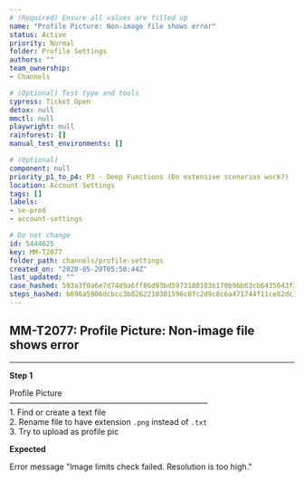 ```yaml
---
# (Required) Ensure all values are filled up
name: "Profile Picture: Non-image file shows error"
status: Active
priority: Normal
folder: Profile Settings
authors: ""
team_ownership: 
- Channels

# (Optional) Test type and tools
cypress: Ticket Open
detox: null
mmctl: null
playwright: null
rainforest: []
manual_test_environments: []

# (Optional)
component: null
priority_p1_to_p4: P3 - Deep Functions (Do extensive scenarios work?)
location: Account Settings
tags: []
labels: 
- se-prod
- account-settings

# Do not change
id: 5444625
key: MM-T2077
folder_path: channels/profile-settings
created_on: "2020-05-20T05:50:44Z"
last_updated: ""
case_hashed: 593a3f0a6e7d74d9a6ff86d93bd5973180103b170b96b63cb6435043f3ba54802e64b94122ac00a639078abae714ce57
steps_hashed: b696a5906dcbcc3b8262210301596c8fc2d9c8c6a471744f11ce82dc13c4a03107554aea16372b8484e933c7221e9831
---
```


## MM-T2077: Profile Picture: Non-image file shows error

---

**Step 1**

Profile Picture\
—————————————————————————\
1\. Find or create a text file\
2\. Rename file to have extension `.png` instead of `.txt`\
3\. Try to upload as profile pic

**Expected**

Error message "Image limits check failed. Resolution is too high."
